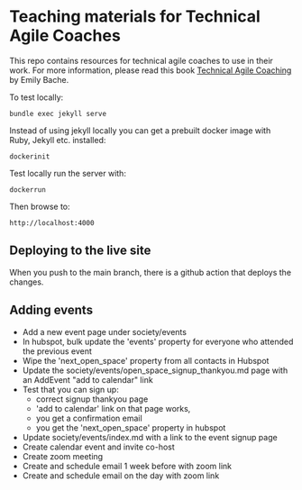 Teaching materials for Technical Agile Coaches
==============================================

This repo contains resources for technical agile coaches to use in their work. For more information, please read this book [Technical Agile Coaching](https://leanpub.com/techagilecoach) by Emily Bache.

To test locally:

    bundle exec jekyll serve


Instead of using jekyll locally you can get a prebuilt docker image with Ruby, Jekyll etc. installed:

    dockerinit

Test locally run the server with:

    dockerrun

Then browse to:

    http://localhost:4000

## Deploying to the live site
When you push to the main branch, there is a github action that deploys the changes.

## Adding events
* Add a new event page under society/events
* In hubspot, bulk update the 'events' property for everyone who attended the previous event
* Wipe the 'next_open_space' property from all contacts in Hubspot
* Update the society/events/open_space_signup_thankyou.md page with an AddEvent "add to calendar" link
* Test that you can sign up:
  * correct signup thankyou page
  * 'add to calendar' link on that page works, 
  * you get a confirmation email
  * you get the 'next_open_space' property in hubspot
* Update society/events/index.md with a link to the event signup page
* Create calendar event and invite co-host
* Create zoom meeting
* Create and schedule email 1 week before with zoom link
* Create and schedule email on the day with zoom link